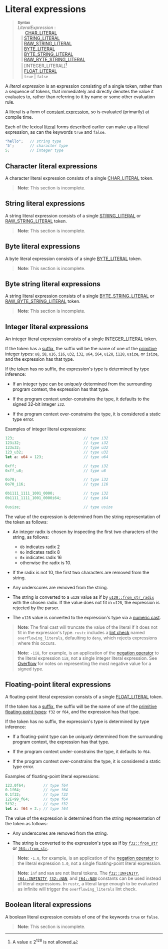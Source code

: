 # Literal expressions

> **<sup>Syntax</sup>**\
> _LiteralExpression_ :\
> &nbsp;&nbsp; &nbsp;&nbsp; [CHAR_LITERAL]\
> &nbsp;&nbsp; | [STRING_LITERAL]\
> &nbsp;&nbsp; | [RAW_STRING_LITERAL]\
> &nbsp;&nbsp; | [BYTE_LITERAL]\
> &nbsp;&nbsp; | [BYTE_STRING_LITERAL]\
> &nbsp;&nbsp; | [RAW_BYTE_STRING_LITERAL]\
> &nbsp;&nbsp; | [INTEGER_LITERAL][^out-of-range]\
> &nbsp;&nbsp; | [FLOAT_LITERAL]\
> &nbsp;&nbsp; | `true` | `false`
>
> [^out-of-range]: A value ≥ 2<sup>128</sup> is not allowed.

A _literal expression_ is an expression consisting of a single token, rather than a sequence of tokens, that immediately and directly denotes the value it evaluates to, rather than referring to it by name or some other evaluation rule.

A literal is a form of [constant expression], so is evaluated (primarily) at compile time.

Each of the lexical [literal][literal tokens] forms described earlier can make up a literal expression, as can the keywords `true` and `false`.

```rust
"hello";   // string type
'5';       // character type
5;         // integer type
```

## Character literal expressions

A character literal expression consists of a single [CHAR_LITERAL] token.

> **Note**: This section is incomplete.

## String literal expressions

A string literal expression consists of a single [STRING_LITERAL] or [RAW_STRING_LITERAL] token.

> **Note**: This section is incomplete.

## Byte literal expressions

A byte literal expression consists of a single [BYTE_LITERAL] token.

> **Note**: This section is incomplete.

## Byte string literal expressions

A string literal expression consists of a single [BYTE_STRING_LITERAL] or [RAW_BYTE_STRING_LITERAL] token.

> **Note**: This section is incomplete.

## Integer literal expressions

An integer literal expression consists of a single [INTEGER_LITERAL] token.

If the token has a [suffix], the suffix will be the name of one of the [primitive integer types][numeric types]: `u8`, `i8`, `u16`, `i16`, `u32`, `i32`, `u64`, `i64`, `u128`, `i128`, `usize`, or `isize`, and the expression has that type.

If the token has no suffix, the expression's type is determined by type inference:

* If an integer type can be _uniquely_ determined from the surrounding program context, the expression has that type.

* If the program context under-constrains the type, it defaults to the signed 32-bit integer `i32`.

* If the program context over-constrains the type, it is considered a static type error.

Examples of integer literal expressions:

```rust
123;                               // type i32
123i32;                            // type i32
123u32;                            // type u32
123_u32;                           // type u32
let a: u64 = 123;                  // type u64

0xff;                              // type i32
0xff_u8;                           // type u8

0o70;                              // type i32
0o70_i16;                          // type i16

0b1111_1111_1001_0000;             // type i32
0b1111_1111_1001_0000i64;          // type i64

0usize;                            // type usize
```

The value of the expression is determined from the string representation of the token as follows:

* An integer radix is chosen by inspecting the first two characters of the string, as follows:

    * `0b` indicates radix 2
    * `0o` indicates radix 8
    * `0x` indicates radix 16
    * otherwise the radix is 10.

* If the radix is not 10, the first two characters are removed from the string.

* Any underscores are removed from the string.

* The string is converted to a `u128` value as if by [`u128::from_str_radix`] with the chosen radix.
If the value does not fit in `u128`, the expression is rejected by the parser.

* The `u128` value is converted to the expression's type via a [numeric cast].

> **Note**: The final cast will truncate the value of the literal if it does not fit in the expression's type.
> `rustc` includes a [lint check] named `overflowing_literals`, defaulting to `deny`, which rejects expressions where this occurs.

> **Note**: `-1i8`, for example, is an application of the [negation operator] to the literal expression `1i8`, not a single integer literal expression.
> See [Overflow] for notes on representing the most negative value for a signed type.

## Floating-point literal expressions

A floating-point literal expression consists of a single [FLOAT_LITERAL] token.

If the token has a [suffix], the suffix will be the name of one of the [primitive floating-point types][floating-point types]: `f32` or `f64`, and the expression has that type.

If the token has no suffix, the expression's type is determined by type inference:

* If a floating-point type can be _uniquely_ determined from the surrounding program context, the expression has that type.

* If the program context under-constrains the type, it defaults to `f64`.

* If the program context over-constrains the type, it is considered a static type error.

Examples of floating-point literal expressions:

```rust
123.0f64;        // type f64
0.1f64;          // type f64
0.1f32;          // type f32
12E+99_f64;      // type f64
5f32;            // type f32
let x: f64 = 2.; // type f64
```

The value of the expression is determined from the string representation of the token as follows:

* Any underscores are removed from the string.

* The string is converted to the expression's type as if by [`f32::from_str`] or [`f64::from_str`].

> **Note**: `-1.0`, for example, is an application of the [negation operator] to the literal expression `1.0`, not a single floating-point literal expression.

> **Note**: `inf` and `NaN` are not literal tokens.
> The [`f32::INFINITY`], [`f64::INFINITY`], [`f32::NAN`], and [`f64::NAN`] constants can be used instead of literal expressions.
> In `rustc`, a literal large enough to be evaluated as infinite will trigger the `overflowing_literals` lint check.

## Boolean literal expressions

A boolean literal expression consists of one of the keywords `true` or `false`.

> **Note**: This section is incomplete.

[constant expression]: ../const_eval.md#constant-expressions
[floating-point types]: ../types/numeric.md#floating-point-types
[lint check]: ../attributes/diagnostics.md#lint-check-attributes
[literal tokens]: ../tokens.md#literals
[numeric cast]: operator-expr.md#numeric-cast
[numeric types]: ../types/numeric.md
[suffix]: ../tokens.md#suffixes
[negation operator]: operator-expr.md#negation-operators
[overflow]: operator-expr.md#overflow
[`f32::from_str`]: ../../core/primitive.f32.md#method.from_str
[`f32::INFINITY`]: ../../core/primitive.f32.md#associatedconstant.INFINITY
[`f32::NAN`]: ../../core/primitive.f32.md#associatedconstant.NAN
[`f64::from_str`]: ../../core/primitive.f64.md#method.from_str
[`f64::INFINITY`]: ../../core/primitive.f64.md#associatedconstant.INFINITY
[`f64::NAN`]: ../../core/primitive.f64.md#associatedconstant.NAN
[`u128::from_str_radix`]: ../../core/primitive.u128.md#method.from_str_radix
[CHAR_LITERAL]: ../tokens.md#character-literals
[STRING_LITERAL]: ../tokens.md#string-literals
[RAW_STRING_LITERAL]: ../tokens.md#raw-string-literals
[BYTE_LITERAL]: ../tokens.md#byte-literals
[BYTE_STRING_LITERAL]: ../tokens.md#byte-string-literals
[RAW_BYTE_STRING_LITERAL]: ../tokens.md#raw-byte-string-literals
[INTEGER_LITERAL]: ../tokens.md#integer-literals
[FLOAT_LITERAL]: ../tokens.md#floating-point-literals
